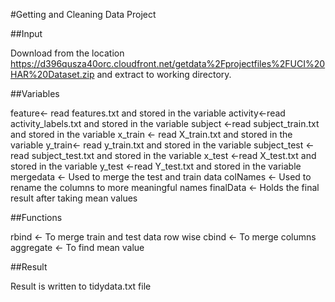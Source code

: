 #Getting and Cleaning Data Project

##Input

Download from the location https://d396qusza40orc.cloudfront.net/getdata%2Fprojectfiles%2FUCI%20HAR%20Dataset.zip and extract to working directory.

##Variables

feature<- read features.txt and stored in the variable
activity<-read activity_labels.txt and stored in the variable
subject <-read subject_train.txt and stored in the variable
x_train <- read X_train.txt and stored in the variable
y_train<- read y_train.txt and stored in the variable
subject_test <-read subject_test.txt and stored in the variable
x_test       <-read X_test.txt and stored in the variable 
y_test <-read Y_test.txt and stored in the variable
mergedata <- Used to merge the test and train data 
colNames <- Used to rename the columns to more meaningful names
finalData <- Holds the final result after taking mean values

##Functions 

rbind <- To merge train and test data row wise
cbind <- To merge columns
aggregate <- To find mean value 

##Result

Result is written to tidydata.txt file

